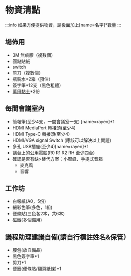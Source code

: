 # 物資清點
:::info
如果方便提供物資，請後面加上[name=名字]*數量
:::
## 場佈用
- 3M 無痕膠（複數個）
- 圓點貼紙
- switch 
- 剪刀（複數個）
- 瓶裝水*2箱（預估）
- 簽字筆*12支（黑色粗體）
- [萬用黏土](https://shopee.tw/%E5%85%8D%E9%87%98%E8%86%A0-%E7%84%A1%E7%97%95%E9%BB%8F%E5%9C%9F-%E7%B6%A0%E9%BB%8F%E5%9C%9F-%E7%89%86%E5%A3%81%E9%BB%8F%E5%9C%9F-%E9%BB%8F%E5%9C%9F%E8%B2%BC-%E9%BB%8F%E6%80%A7%E4%BD%B3-%E4%B8%8D%E7%95%99%E7%97%95%E8%B7%A1-%E4%B8%8D%E6%90%8D%E7%89%86%E9%9D%A2-%E3%80%90%E9%98%BF%E7%A6%BE%E5%B0%8F%E8%B3%A3%E5%A0%B4%E3%80%91-i.109895580.11816318924)*2份
## 每間會議室內
- 簡報筆(至少4支，一間會議室一支) [name=rayen]*1
- HDMI MediaPort 轉接頭(至少4) 
- HDMI Type-C 轉接頭(至少4) 
- HDMI/VGA signal Switch (應該可以解決以上問題)
- 多孔 USB插座(至少4)[name=rayen]*1
- 講台上的公用電腦(R0 R1 R2 RH 至少四台)
- 確認是否有缺>替代方案：小蜜蜂、手提式音箱
  - 麥克風
  - 音響

## 工作坊
- 白報紙(A0，5份)
- 細彩色筆(多色，1組)
- 便條貼(三色各2本，共6本)
- 磁鐵(多個備用)

## 議程助理建議自備(請自行標註姓名&保管）
- 腰包(放自備品)
- 黑色簽字筆*1
- 剪刀*1
- 便籤(便條貼/翻頁紙條)*1